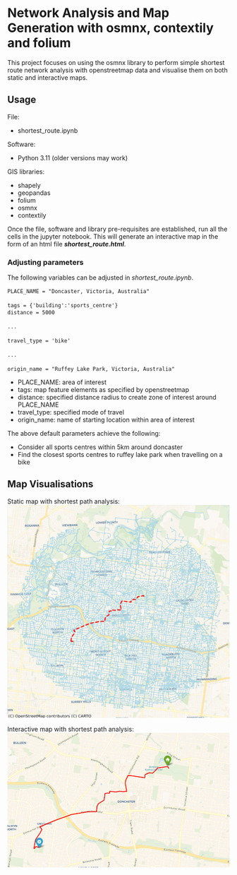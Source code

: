 # Network Analysis and Map Generation with osmnx, contextily and folium

This project focuses on using the osmnx library to perform simple shortest route network analysis with openstreetmap data and visualise them on both static and interactive maps.

## Usage

File:
* shortest_route.ipynb

Software:
* Python 3.11 (older versions may work)

GIS libraries:
* shapely
* geopandas
* folium
* osmnx
* contextily

Once the file, software and library pre-requisites are established, run all the cells in the jupyter notebook. This will generate an interactive map in the form of an html file ***shortest_route.html***.

### Adjusting parameters

The following variables can be adjusted in *shortest_route.ipynb*.

```
PLACE_NAME = "Doncaster, Victoria, Australia"

tags = {'building':'sports_centre'}
distance = 5000

...

travel_type = 'bike'

...

origin_name = "Ruffey Lake Park, Victoria, Australia"
```

* PLACE_NAME: area of interest 
* tags: map feature elements as specified by openstreetmap 
* distance: specified distance radius to create zone of interest around PLACE_NAME
* travel_type: specified mode of travel
* origin_name: name of starting location within area of interest 

The above default parameters achieve the following:
* Consider all sports centres within 5km around doncaster
* Find the closest sports centres to ruffey lake park when travelling on a bike

## Map Visualisations
Static map with shortest path analysis: <br>
![alt text](static_map.png)

Interactive map with shortest path analysis: <br>
![alt text](interactive_map.png)


